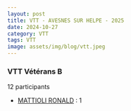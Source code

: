 ```yaml
---
layout: post
title: VTT - AVESNES SUR HELPE - 2025
date: 2024-10-27
category: VTT
tags: VTT
image: assets/img/blog/vtt.jpeg
---
```


### VTT Vétérans B
12 participants
- [MATTIOLI RONALD](https://teamspecializedlille.cc/coureurs/mattiolironald) : 1
